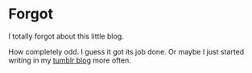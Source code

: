 # Forgot

I totally forgot about this little blog.

How completely odd.  I guess it got its job done.  Or maybe I just started writing in my  [tumblr blog](http://blog.izs.me/) more often.